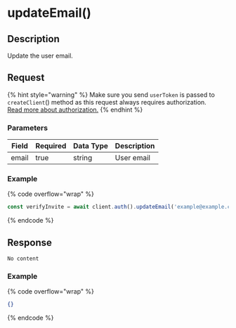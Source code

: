 # updateEmail()

## Description

Update the user email.

## Request

{% hint style="warning" %}
Make sure you send `userToken` is passed to `createClient`()  method as this request always requires authorization. \
[Read more about authorization.](../authorization.md)
{% endhint %}

### Parameters

<table><thead><tr><th>Field</th><th data-type="checkbox">Required</th><th>Data Type</th><th>Description</th></tr></thead><tbody><tr><td>email</td><td>true</td><td>string</td><td>User email</td></tr></tbody></table>

### Example

{% code overflow="wrap" %}
```javascript
const verifyInvite = await client.auth().updateEmail('example@example.com')
```
{% endcode %}

## Response

`No content`

### Example

{% code overflow="wrap" %}
```json
{}
```
{% endcode %}

##
